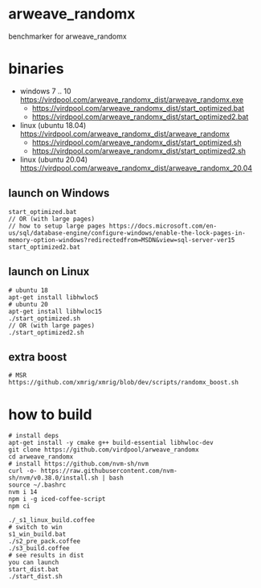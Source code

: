 # arweave_randomx

benchmarker for arweave_randomx

# binaries

  * windows 7 .. 10 https://virdpool.com/arweave_randomx_dist/arweave_randomx.exe
    * https://virdpool.com/arweave_randomx_dist/start_optimized.bat
    * https://virdpool.com/arweave_randomx_dist/start_optimized2.bat
  * linux (ubuntu 18.04) https://virdpool.com/arweave_randomx_dist/arweave_randomx
    * https://virdpool.com/arweave_randomx_dist/start_optimized.sh
    * https://virdpool.com/arweave_randomx_dist/start_optimized2.sh
  * linux (ubuntu 20.04) https://virdpool.com/arweave_randomx_dist/arweave_randomx_20.04

## launch on Windows

    start_optimized.bat
    // OR (with large pages)
    // how to setup large pages https://docs.microsoft.com/en-us/sql/database-engine/configure-windows/enable-the-lock-pages-in-memory-option-windows?redirectedfrom=MSDN&view=sql-server-ver15
    start_optimized2.bat

## launch on Linux

    # ubuntu 18
    apt-get install libhwloc5
    # ubuntu 20
    apt-get install libhwloc15
    ./start_optimized.sh
    // OR (with large pages)
    ./start_optimized2.sh

## extra boost

    # MSR
    https://github.com/xmrig/xmrig/blob/dev/scripts/randomx_boost.sh

# how to build

    # install deps
    apt-get install -y cmake g++ build-essential libhwloc-dev
    git clone https://github.com/virdpool/arweave_randomx
    cd arweave_randomx
    # install https://github.com/nvm-sh/nvm
    curl -o- https://raw.githubusercontent.com/nvm-sh/nvm/v0.38.0/install.sh | bash
    source ~/.bashrc
    nvm i 14
    npm i -g iced-coffee-script
    npm ci
    
    ./_s1_linux_build.coffee
    # switch to win
    s1_win_build.bat
    ./s2_pre_pack.coffee
    ./s3_build.coffee
    # see results in dist
    you can launch
    start_dist.bat
    ./start_dist.sh
    
    
    
